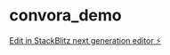 # convora_demo

[Edit in StackBlitz next generation editor ⚡️](https://stackblitz.com/~/github.com/dhinchakpraveen/convora_demo)